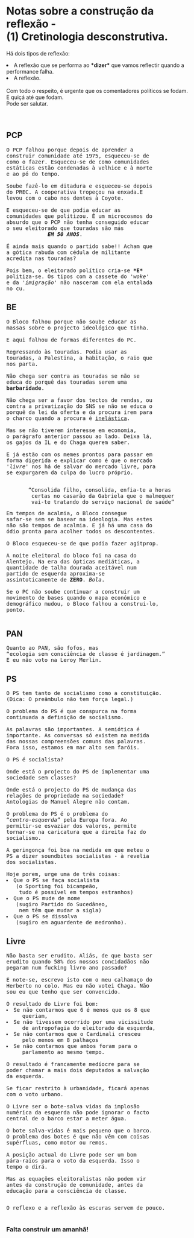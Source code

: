 # Notas sobre a construção da reflexão - </br>(1) Cretinologia desconstrutiva.

Há dois tipos de reflexão:
<li>A reflexão que se performa ao <b>*dizer*</b> que
vamos reflectir quando a performance falha.
<li>A reflexão.</br>
</br>
Com todo o respeito, é urgente que os 
comentadores políticos se fodam. </br>
E quiçá até que fodam. </br>
Pode ser salutar. </br>
</br>
</br>

<div style="page-break-after: always;"></div>

## PCP
<pre>
O PCP falhou porque depois de aprender a
construir comunidade até 1975, esqueceu-se de
como o fazer. Esqueceu-se de como comunidades
estáticas estão condenadas à velhice e à morte
e ao pó do tempo.

Soube fazê-lo em ditadura e esqueceu-se depois
do PREC. A cooperativa tropeçou na enxada.E 
levou com o cabo nos dentes à Coyote.

E esqueceu-se de que podia educar as
comunidades que politizou. É um microcosmos do
absurdo que o PCP não tenha conseguido educar
o seu eleitorado que touradas são más 
             <i><b>EM 50 ANOS</b></i>.

É ainda mais quando o partido sabe!! Acham que 
a gótica rabuda com cédula de militante
acredita nas touradas? 

Pois bem, o eleitorado político cria-se <b>*E*</b> 
politiza-se. Os tipos com a cassete do <i>'woke'</i>
e da <i>'imigração'</i> não nasceram com ela entalada
no cu.
</pre>

<div style="page-break-after: always;"></div>

## BE
<pre>
O Bloco falhou porque não soube educar as 
massas sobre o projecto ideológico que tinha. 

E aqui falhou de formas diferentes do PC.

Regressando às touradas. Podia usar as 
touradas, a Palestina, a habitação, o raio que
nos parta.

Não chega ser contra as touradas se não se
educa do porquê das touradas serem uma
<b>barbaridade</b>. 

Não chega ser a favor dos tectos de rendas, ou 
contra a privatização do SNS se não se educa o
porquê da lei da oferta e da procura irem para
o charco quando a procura é <u>inelástica</u>.

Mas se não tiverem interesse em economia,
o parágrafo anterior passou ao lado. Deixa lá, 
os gajos da IL e do Chaga querem saber.

E já estão com os memes prontos para passar em 
forma digerida e explicar como é que o mercado 
<i>'livre'</i> nos há de salvar do mercado livre, para 
se expurgarem da culpa do lucro próprio.

<p align="center"><q>Consolida filho, consolida, enfia-te a horas 
 certas no casarão da Gabriela que o malmequer
 vai-te tratando do serviço nacional de saúde</q>
<p align="left">Em tempos de acalmia, o Bloco consegue
safar-se sem se basear na ideologia. Mas estes 
não são tempos de acalmia. E já há uma casa do
ódio pronta para acolher todos os descontentes.

O Bloco esqueceu-se de que podia fazer agitprop.

A noite eleitoral do bloco foi na casa do 
Alentejo. Na era das ópticas mediáticas, a
quantidade de talha dourada aceitável num
partido de esquerda aproxima-se
assintoticamente de <b>ZERO</b>. <i>Bola</i>.

Se o PC não soube continuar a construir um 
movimento de bases quando o mapa económico e
demográfico mudou, o Bloco falhou a construi-lo,
ponto.
</pre>

<div style="page-break-after: always;"></div>

## PAN
<pre>
Quanto ao PAN, são fofos, mas 
<q>ecologia sem consciência de classe é jardinagem.</q>
E eu não voto na Leroy Merlin.
</pre>

<div style="page-break-after: always;"></div>

## PS
<pre>
O PS tem tanto de socialismo como a constituição. 
(Dica: O preâmbulo não tem força legal.)

O problema do PS é que conspurca na forma
continuada a definição de socialismo.

As palavras são importantes. A semiótica é 
importante. As conversas só existem na medida
das nossas compreensões comuns das palavras. 
Fora isso, estamos em mar alto sem faróis.

O PS é socialista?

Onde está o projecto do PS de implementar uma
sociedade sem classes?

Onde está o projecto do PS de mudança das
relações de propriedade na sociedade?
Antologias do Manuel Alegre não contam.

O problema do PS é o problema do 
<q><i>centro-esquerda</i></q> pela Europa fora. Ao 
permitir-se esvaziar dos valores, permite
tornar-se na caricatura que a direita faz do
socialismo.

A geringonça foi boa na medida em que meteu o
PS a dizer soundbites socialistas - à revelia 
dos socialistas.

Hoje porem, urge uma de três coisas:
<li>Que o PS se faça socialista 
   (o Sporting foi bicampeão, 
    tudo é possível em tempos estranhos)
<li>Que o PS mude de nome
   (sugiro Partido do Sucedâneo,
    nem têm que mudar a sigla)
<li>Que o PS se dissolva
   (sugiro em aguardente de medronho).</pre>

<div style="page-break-after: always;"></div>

## Livre
<pre>
Não basta ser erudito. Aliás, de que basta ser
erudito quando 58% dos nossos concidadãos não
pegaram num fucking livro ano passado?

E note-se, escrevo isto com o meu calhamaço do 
Herberto no colo. Mas eu não votei Ch<i>a</i>ga. Não 
sou eu que tenho que ser convencido.

O resultado do Livre foi bom:
<li>Se não contarmos que 6 é menos que os 8 que
     queriam,
<li>Se não tivessem ocorrido por uma vicissitude 
     de antropofagia do eleitorado da esquerda,
<li>Se não contarmos que o Cardinali cresceu
     pelo menos em 8 palhaços
<li>Se não contarmos que ambos foram para o 
     parlamento ao mesmo tempo.

O resultado é francamente medíocre para se
poder chamar a mais dois deputados a salvação
da esquerda.

Se ficar restrito à urbanidade, ficará apenas
com o voto urbano. 

O Livre ser o bote-salva vidas da implosão
numérica da esquerda não pode ignorar o facto
central de o barco estar a meter água.

O bote salva-vidas é mais pequeno que o barco.
O problema dos botes é que não vêm com coisas
supérfluas, como motor ou remos.

A posição actual do Livre pode ser um bom
pára-raios para o voto da esquerda. Isso o
tempo o dirá. 

Mas as equações eleitoralistas não podem vir
antes da construção de comunidade, antes da
educação para a consciência de classe.
</pre>

<div style="page-break-after: always;"></div>

## 
<pre>
O reflexo e a reflexão às escuras servem de pouco.</br>
</pre>

### Falta construir um amanhã!

